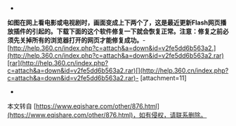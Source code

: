 -
**如图在网上看电影或电视剧时，画面变成上下两个了，这是最近更新Flash网页播放插件的引起的。下载下面的这个软件修复一下就会恢复正常。注意：修复之前必须先关掉所有的浏览器打开的网页才能修复成功。**-
[http://help.360.cn/index.php?c=attach&a=down&id=v2fe5dd6b563a2.](http://help.360.cn/index.php?c=attach&a=down&id=v2fe5dd6b563a2.rar)[rar](http://help.360.cn/index.php?c=attach&a=down&id=v2fe5dd6b563a2.rar)[](http://help.360.cn/index.php?c=attach&a=down&id=v2fe5dd6b563a2.rar)-
\[attachment=11\]

-

本文转自 [https://www.eqishare.com/other/876.html](https://www.eqishare.com/other/876.html)，如有侵权，请联系删除。